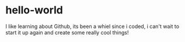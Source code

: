 # hello-world

I like learning about Github, its been a whiel since i coded, i can't wait
to start it up again and create some really cool things! 
